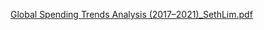 [Global Spending Trends Analysis (2017–2021)_SethLim.pdf](https://github.com/user-attachments/files/23061649/Global.Spending.Trends.Analysis.2017.2021._SethLim.pdf)
